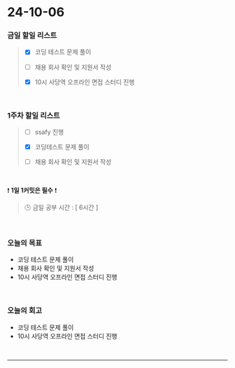 # 24-10-06
### 금일 할일 리스트
> - [x] 코딩 테스트 문제 풀이
>
> - [ ] 채용 회사 확인 및 지원서 작성
>
> - [x] 10시 사당역 오프라인 면접 스터디 진행

<br/>

### 1주차 할일 리스트
> - [ ] ssafy 진행
>
> - [x] 코딩테스트 문제 풀이
>
> - [ ] 채용 회사 확인 및 지원서 작성

<br/>

❗ **1일 1커밋은 필수** ❗
> 🕒 금일 공부 시간 : [ 6시간 ]

<br/>

### 오늘의 목표
- 코딩 테스트 문제 풀이
- 채용 회사 확인 및 지원서 작성
- 10시 사당역 오프라인 면접 스터디 진행

<br>

### 오늘의 회고
- 코딩 테스트 문제 풀이
- 10시 사당역 오프라인 면접 스터디 진행

<br/>

---
